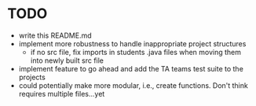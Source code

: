 # TODO

* write this README.md
* implement more robustness to handle inappropriate project structures 
  * if no src file, fix imports in students .java files when moving them into newly built src file 
* implement feature to go ahead and add the TA teams test suite to the projects
* could potentially make more modular, i.e., create functions. Don't think requires multiple files...yet